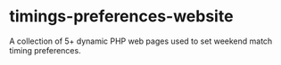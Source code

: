 # timings-preferences-website
A collection of 5+ dynamic PHP web pages used to set weekend match timing preferences.
